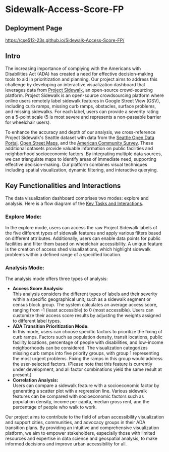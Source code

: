 # Sidewalk-Access-Score-FP
## Deployment Page
https://cse512-23s.github.io/Sidewalk-Access-Score-FP/

## Intro
The increasing importance of complying with the Americans with Disabilities Act (ADA) has created a need for effective decision-making tools to aid in prioritization and planning. Our project aims to address this challenge by developing an interactive visualization dashboard that leverages data from [Project Sidewalk](projectsidewalk.org), an open-source crowd-sourcing platform. Project Sidewalk is an open-source crowdsourcing platform where online users remotely label sidewalk features in Google Street View (GSV), including curb ramps, missing curb ramps, obstacles, surface problems, and missing sidewalks. For each label, users can provide a severity rating on a 5-point scale (5 is most severe and represents a non-passable barrier for wheelchair users).

To enhance the accuracy and depth of our analysis, we cross-reference Project Sidewalk's Seattle dataset with data from the [Seattle Open Data Portal](https://data.seattle.gov/), [Open Street Maps](https://www.openstreetmap.org/), and the [American Community Survey](https://www.census.gov/programs-surveys/acs/news/data-releases.html). These additional datasets provide valuable information on public facilities and neighborhood socioeconomic factors. By integrating multiple data sources, we can triangulate maps to identify areas of immediate need, supporting effective decision-making. Our platform combines visual techniques including spatial visualization, dynamic filtering, and interactive querying.

## Key Functionalities and Interactions
The data visualization dashboard comprises two modes: explore and analysis. Here is a flow diagram of the [Key Tasks and Interactions](https://github.com/cse512-23s/Sidewalk-Access-Score-FP/assets/60413478/c8dddd56-5c70-492f-b3ca-e949c3041472).
### Explore Mode:
In the explore mode, users can access the raw Project Sidewalk labels of the five different types of sidewalk features and apply various filters based on different attributes. Additionally, users can enable data points for public facilities and filter them based on wheelchair accessibility. A unique feature is the creation of access shed visualizations, which highlight sidewalk problems within a defined range of a specified location. 
### Analysis Mode:
The analysis mode offers three types of analysis:
- **Access Score Analysis:** <br>
This analysis considers the different types of labels and their severity within a specific geographical unit, such as a sidewalk segment or census block group. The system calculates an average access score, ranging from -1 (least accessible) to 0 (most accessible). Users can customize their access score results by adjusting the weights assigned to different label types.
- **ADA Transition Prioritization Mode:** <br>
In this mode, users can choose specific factors to prioritize the fixing of curb ramps. Factors such as population density, transit locations, public facility locations, percentage of people with disabilities, and low-income neighborhoods can be considered. The visualization categorizes missing curb ramps into five priority groups, with group 1 representing the most urgent problems. Fixing the ramps in this group would address the user-selected factors. (Please note that this feature is currently under development, and all factor combinations yield the same result at present.)
- **Correlation Analysis:** <br>
Users can compare a sidewalk feature with a socioeconomic factor by generating a scatter plot with a regression line. Various sidewalk features can be compared with socioeconomic factors such as population density, income per capita, median gross rent, and the percentage of people who walk to work.


Our project aims to contribute to the field of urban accessibility visualization and support cities, communities, and advocacy groups in their ADA transition plans. By providing an intuitive and comprehensive visualization platform, we aim to empower stakeholders, especially those with limited resources and expertise in data science and geospatial analysis, to make informed decisions and improve urban accessibility for all.



